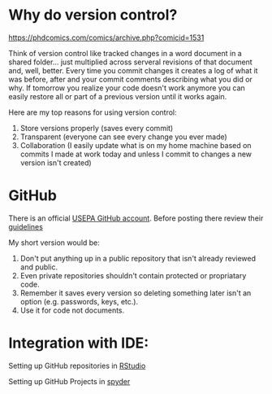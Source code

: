 # Why do version control?
https://phdcomics.com/comics/archive.php?comicid=1531

Think of version control like tracked changes in a word document in a shared folder... just multiplied across serveral revisions of that document and, well, better. 
Every time you commit changes it creates a log of what it was before, after and your commit comments describing what you did or why. If tomorrow you realize your code doesn't work anymore you can easily restore all or part of a previous version until it works again.

Here are my top reasons for using version control:
1. Store versions properly (saves every commit)
2. Transparent (everyone can see every change you ever made)
3. Collaboration (I easily update what is on my home machine based on commits I made at work today and unless I commit to changes a new version isn't created)

# GitHub
There is an official [USEPA GitHub account](https://github.com/USEPA). Before posting there review their [guidelines](https://usepa.sharepoint.com/sites/AO_FOIA_Centralization/Shared%20Documents/Office%20of%20Public%20Affairs/Collected%20OPA%20Documents/EPA-HQ-2017-004882/GitHub%20Guidance%20_%20Web%20Guide%20_%20US%20EPA.pdf)

My short version would be: 
1. Don't put anything up in a public repository that isn't already reviewed and public.
2. Even private repositories shouldn't contain protected or propriatary code.
3. Remember it saves every version so deleting something later isn't an option (e.g. passwords, keys, etc.).
4. Use it for code not documents.

# Integration with IDE:
Setting up GitHub repositories in [RStudio](https://support.rstudio.com/hc/en-us/articles/200532077?version=1.1.383&mode=desktop)

Setting up GitHub Projects in [spyder](https://pythonhosted.org/spyder/projects.html)
